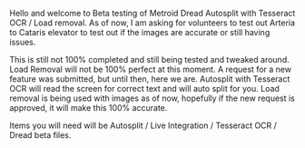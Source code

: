 Hello and welcome to Beta testing of Metroid Dread Autosplit with Tesseract OCR / Load removal.
As of now, I am asking for volunteers to test out Arteria to Cataris elevator to test out if the images are accurate or still having issues.


This is still not 100% completed and still being tested and tweaked around. Load Removal will not be 100% perfect at this moment.
A request for a new feature was submitted, but until then, here we are. Autosplit with Tesseract OCR will read the screen for correct text and will auto split for you.
Load removal is being used with images as of now, hopefully if the new request is approved, it will make this 100% accurate.

Items you will need will be Autosplit / Live Integration / Tesseract OCR / Dread beta files.
